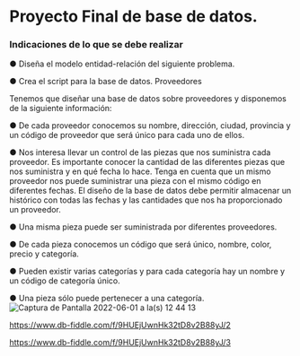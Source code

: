 # Proyecto Final de base de datos.
### Indicaciones de lo que se debe realizar

● Diseña el modelo entidad-relación del siguiente problema.

● Crea el script para la base de datos.
Proveedores

Tenemos que diseñar una base de datos sobre proveedores y disponemos de
la siguiente información:

● De cada proveedor conocemos su nombre, dirección, ciudad, provincia y
un código de proveedor que será único para cada uno de ellos.

● Nos interesa llevar un control de las piezas que nos suministra cada
proveedor. Es importante conocer la cantidad de las diferentes piezas
que nos suministra y en qué fecha lo hace. Tenga en cuenta que un
mismo proveedor nos puede suministrar una pieza con el mismo código
en diferentes fechas. El diseño de la base de datos debe permitir
almacenar un histórico con todas las fechas y las cantidades que nos ha
proporcionado un proveedor.

● Una misma pieza puede ser suministrada por diferentes proveedores.

● De cada pieza conocemos un código que será único, nombre, color,
precio y categoría.

● Pueden existir varias categorías y para cada categoría hay un nombre y
un código de categoría único.

● Una pieza sólo puede pertenecer a una categoría.
![Captura de Pantalla 2022-06-01 a la(s) 12 44 13](https://user-images.githubusercontent.com/103079658/171469289-8d269bca-3bc9-48fc-8bf1-c429d03816a5.png)

https://www.db-fiddle.com/f/9HUEjUwnHk32tD8v2B88yJ/2

https://www.db-fiddle.com/f/9HUEjUwnHk32tD8v2B88yJ/3
